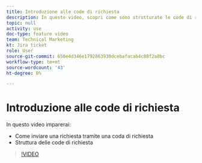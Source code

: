 ```yaml
---
title: Introduzione alle code di richiesta
description: In questo video, scopri come sono strutturate le code di richiesta e come inviare una richiesta.
topic: null
activity: use
doc-type: feature video
team: Technical Marketing
kt: Jira ticket
role: User
source-git-commit: 650e4d346e1792863930dcebafacab4c88f2a8bc
workflow-type: tm+mt
source-wordcount: '43'
ht-degree: 0%

---
```


# Introduzione alle code di richiesta

In questo video imparerai:

* Come inviare una richiesta tramite una coda di richiesta
* Struttura delle code di richiesta

>[!VIDEO](https://video.tv.adobe.com/v/335220/?quality=12&learn=on)
